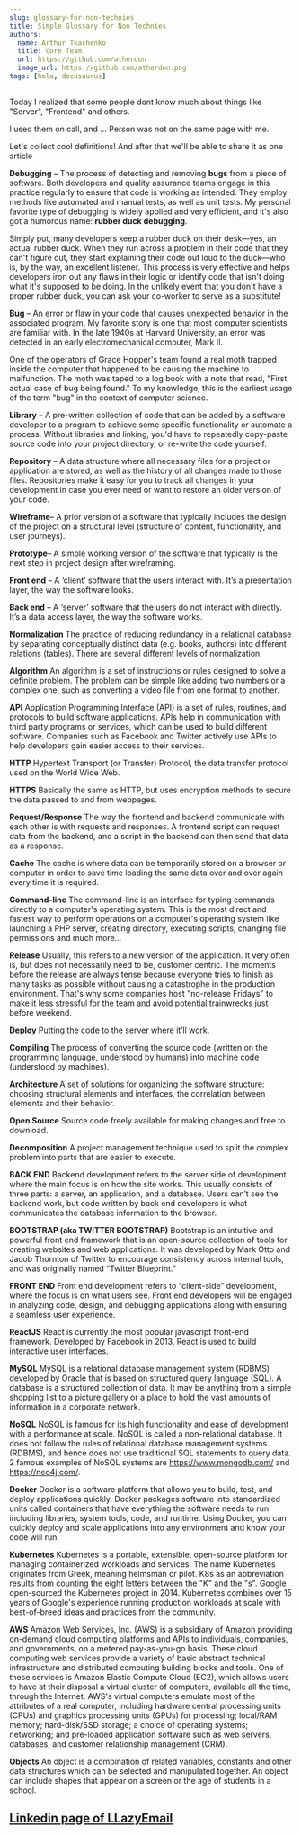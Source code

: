 ```yaml
---
slug: glossary-for-non-technies
title: Simple Glossary for Non Technies
authors:
  name: Arthur Tkachenko
  title: Core Team
  url: https://github.com/atherdon
  image_url: https://github.com/atherdon.png
tags: [hola, docusaurus]
---
```


Today I realized that some people dont know much about things like "Server", "Frontend" and others.

I used them on call, and ... Person was not on the same page with me.

Let's collect cool definitions! And after that we'll be able to share it as one article


**Debugging** – The process of detecting and removing **bugs** from a piece of software. Both developers and quality assurance teams engage in this practice regularly to ensure that code is working as intended. They employ methods like automated and manual tests, as well as unit tests. My personal favorite type of debugging is widely applied and very efficient, and it's also got a humorous name: **rubber duck debugging**.

Simply put, many developers keep a rubber duck on their desk—yes, an actual rubber duck. When they run across a problem in their code that they can't figure out, they start explaining their code out loud to the duck—who is, by the way, an excellent listener. This process is very effective and helps developers iron out any flaws in their logic or identify code that isn't doing what it's supposed to be doing. In the unlikely event that you don't have a proper rubber duck, you can ask your co-worker to serve as a substitute!

**Bug** – An error or flaw in your code that causes unexpected behavior in the associated program. My favorite story is one that most computer scientists are familiar with. In the late 1940s at Harvard University, an error was detected in an early electromechanical computer, Mark II.

One of the operators of Grace Hopper's team found a real moth trapped inside the computer that happened to be causing the machine to malfunction. The moth was taped to a log book with a note that read, "First actual case of bug being found." To my knowledge, this is the earliest usage of the term "bug" in the context of computer science.

**Library** – A pre-written collection of code that can be added by a software developer to a program to achieve some specific functionality or automate a process. Without libraries and linking, you'd have to repeatedly copy-paste source code into your project directory, or re-write the code yourself.

**Repository** – A data structure where all necessary files for a project or application are stored, as well as the history of all changes made to those files. Repositories make it easy for you to track all changes in your development in case you ever need or want to restore an older version of your code.

**Wireframe**– A prior version of a software that typically includes the design of the project on a structural level (structure of content, functionality, and user journeys).

**Prototype**– A simple working version of the software that typically is the next step in project design after wireframing.

**Front end** – A ‘client’ software that the users interact with. It’s a presentation layer, the way the software looks.

**Back end** – A ‘server’ software that the users do not interact with directly. It’s a data access layer, the way the software works.

**Normalization**
The practice of reducing redundancy in a relational database by separating conceptually distinct data (e.g. books, authors) into different relations (tables). There are several different levels of normalization.

**Algorithm**
An algorithm is a set of instructions or rules designed to solve a definite problem. The problem can be simple like adding two numbers or a complex one, such as converting a video file from one format to another.


**API**
Application Programming Interface (API) is a set of rules, routines, and protocols to build software applications. APIs help in communication with third party programs or services, which can be used to build different software. Companies such as Facebook and Twitter actively use APIs to help developers gain easier access to their services.

**HTTP**
Hypertext Transport (or Transfer) Protocol, the data transfer protocol used on the World Wide Web.

**HTTPS**
Basically the same as HTTP, but uses encryption methods to secure the data passed to and from webpages.

**Request/Response**
The way the frontend and backend communicate with each other is with requests and responses. A frontend script can request data from the backend, and a script in the backend can then send that data as a response.

**Cache**
The cache is where data can be temporarily stored on a browser or computer in order to save time loading the same data over and over again every time it is required.

**Command-line**
The command-line is an interface for typing commands directly to a computer's operating system. This is the most direct and fastest way to perform operations on a computer's operating system like launching a PHP server, creating directory, executing scripts, changing file permissions and much more...


**Release**
Usually, this refers to a new version of the application. It very often is, but does not necessarily need to be, customer centric. The moments before the release are always tense because everyone tries to finish as many tasks as possible without causing a catastrophe in the production environment. That's why some companies host "no-release Fridays" to make it less stressful for the team and avoid potential trainwrecks just before weekend.

**Deploy**
Putting the code to the server where it’ll work.

**Compiling**
The process of converting the source code (written on the programming language, understood by humans) into machine code (understood by machines).

**Architecture**
A set of solutions for organizing the software structure: choosing structural elements and interfaces, the correlation between elements and their behavior.

**Open Source**
Source code freely available for making changes and free to download.

**Decomposition**
A project management technique used to split the complex problem into parts that are easier to execute.

**BACK END**
Backend development refers to the server side of development where the main focus is on how the site works. This usually consists of three parts: a server, an application, and a database. Users can’t see the backend work, but code written by back end developers is what communicates the database information to the browser.

**BOOTSTRAP (aka TWITTER BOOTSTRAP)**
Bootstrap is an intuitive and powerful front end framework that is an open-source collection of tools for creating websites and web applications. It was developed by Mark Otto and Jacob Thornton of Twitter to encourage consistency across internal tools, and was originally named “Twitter Blueprint.”

**FRONT END**
Front end development refers to “client-side” development, where the focus is on what users see. Front end developers will be engaged in analyzing code, design, and debugging applications along with ensuring a seamless user experience.

**ReactJS**
React is currently the most popular javascript front-end framework.
Developed by Facebook in 2013, React is used to build interactive user interfaces.

**MySQL**
MySQL is a relational database management system (RDBMS) developed by Oracle that is based on structured query language (SQL). A database is a structured collection of data. It may be anything from a simple shopping list to a picture gallery or a place to hold the vast amounts of information in a corporate network.

**NoSQL**
NoSQL is famous for its high functionality and ease of development with a performance at scale. NoSQL is called a non-relational database. It does not follow the rules of relational database management systems (RDBMS), and hence does not use traditional SQL statements to query data. 2 famous examples of NoSQL systems are https://www.mongodb.com/ and https://neo4j.com/.

**Docker**
Docker is a software platform that allows you to build, test, and deploy applications quickly. Docker packages software into standardized units called containers that have everything the software needs to run including libraries, system tools, code, and runtime. Using Docker, you can quickly deploy and scale applications into any environment and know your code will run.

**Kubernetes**
Kubernetes is a portable, extensible, open-source platform for managing containerized workloads and services.
The name Kubernetes originates from Greek, meaning helmsman or pilot. K8s as an abbreviation results from counting the eight letters between the "K" and the "s". Google open-sourced the Kubernetes project in 2014. Kubernetes combines over 15 years of Google's experience running production workloads at scale with best-of-breed ideas and practices from the community.

**AWS**
Amazon Web Services, Inc. (AWS) is a subsidiary of Amazon providing on-demand cloud computing platforms and APIs to individuals, companies, and governments, on a metered pay-as-you-go basis. These cloud computing web services provide a variety of basic abstract technical infrastructure and distributed computing building blocks and tools. One of these services is Amazon Elastic Compute Cloud (EC2), which allows users to have at their disposal a virtual cluster of computers, available all the time, through the Internet. AWS's virtual computers emulate most of the attributes of a real computer, including hardware central processing units (CPUs) and graphics processing units (GPUs) for processing; local/RAM memory; hard-disk/SSD storage; a choice of operating systems; networking; and pre-loaded application software such as web servers, databases, and customer relationship management (CRM).

**Objects**
An object is a combination of related variables, constants and other data structures which can be selected and manipulated together. An object can include shapes that appear on a screen or the age of students in a school.


## [Linkedin page of LLazyEmail](https://www.linkedin.com/company/llazyemail/)
